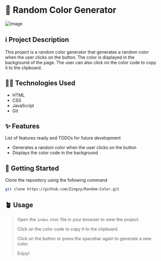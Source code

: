 # 🌈 Random Color Generator

![image](https://github.com/Zingzy/Random-Color/assets/90309290/8f85d3c4-cf9e-4f15-b4ce-697b4705b66c)

## ℹ️ Project Description

This project is a random color generator that generates a random color when the user clicks on the button. The color is displayed in the background of the page. The user can also click on the color code to copy it to the clipboard.

## 🧑‍💻 Technologies Used

* HTML
* CSS
* JavaScript
* Git


## ✨ Features

List of features ready and TODOs for future development
* Generates a random color when the user clicks on the button
* Displays the color code in the background


## 👟 Getting Started

Clone the repository using the following command

```bash
git clone https://github.com/Zingzy/Random-Color.git
```


## 🪴 Usage

> Open the `index.html` file in your browser to view the project.
>
> Click on the color code to copy it to the clipboard.
>
> Click on the button or press the spacebar again to generate a new color.
>
> Enjoy!

